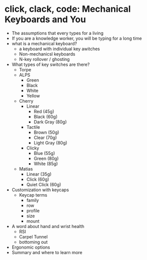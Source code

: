 # click, clack, code: Mechanical Keyboards and You

* The assumptions that every types for a living
* If you are a knowledge worker, you will be typing for a long time
* what is a mechanical keyboard?
	* a keyboard with individual key awitches
	* Non-mechanicsl keyboards
	* N-key rollover / ghosting
* What types of key switches are there?
	* Torpe
	* ALPS
		* Green
		* Black
		* White
		* Yellow
	* Cherry
		* Linear
			* Red (45g)
			* Black (60g)
			* Dark Gray (80g)
		* Tactile
			* Brown (50g)
			* Clear (70g)
			* Light Gray (80g)
		* Clicky
			* Blue (55g)
			* Green (80g)
			* White (85g)
	* Matias
		* Linear (35g)
		* Click (60g)
		* Quiet Click (60g)
* Customization with keycaps
	* Keycap terms
		* family
		* row
		* profile
		* size
		* mount
* A word about hand and wrist health
	* RSI
	* Carpel Tunnel
	* bottoming out
* Ergonomic options
* Summary and where to learn more